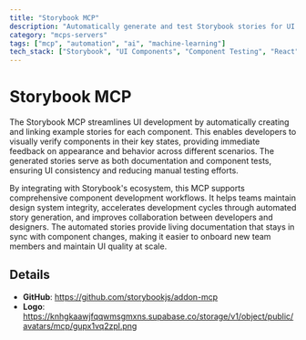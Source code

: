 ```yaml
---
title: "Storybook MCP"
description: "Automatically generate and test Storybook stories for UI components, enabling visual verification and documentation."
category: "mcps-servers"
tags: ["mcp", "automation", "ai", "machine-learning"]
tech_stack: ["Storybook", "UI Components", "Component Testing", "React", "Vue"]
---
```


# Storybook MCP

The Storybook MCP streamlines UI development by automatically creating and linking example stories for each component. This enables developers to visually verify components in their key states, providing immediate feedback on appearance and behavior across different scenarios. The generated stories serve as both documentation and component tests, ensuring UI consistency and reducing manual testing efforts.

By integrating with Storybook's ecosystem, this MCP supports comprehensive component development workflows. It helps teams maintain design system integrity, accelerates development cycles through automated story generation, and improves collaboration between developers and designers. The automated stories provide living documentation that stays in sync with component changes, making it easier to onboard new team members and maintain UI quality at scale.

## Details

- **GitHub**: https://github.com/storybookjs/addon-mcp
- **Logo**: https://knhgkaawjfqqwmsgmxns.supabase.co/storage/v1/object/public/avatars/mcp/gupx1vq2zpl.png
